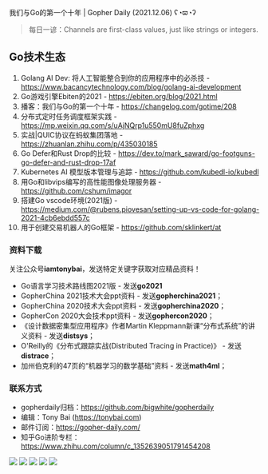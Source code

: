 我们与Go的第一个十年 | Gopher Daily (2021.12.06) ʕ◔ϖ◔ʔ

>每日一谚：Channels are first-class values, just like strings or integers.

## Go技术生态

1. Golang AI Dev: 将人工智能整合到你的应用程序中的必杀技 - https://www.bacancytechnology.com/blog/golang-ai-development
2. Go游戏引擎Ebiten的2021 - https://ebiten.org/blog/2021.html
3. 播客：我们与Go的第一个十年 - https://changelog.com/gotime/208
4. 分布式定时任务调度框架实践 - https://mp.weixin.qq.com/s/uAjNQrp1u550mU8fuZphxg
5. 实战|QUIC协议在蚂蚁集团落地 - https://zhuanlan.zhihu.com/p/435030185
6. Go Defer和Rust Drop的比较 - https://dev.to/mark_saward/go-footguns-go-defer-and-rust-drop-17af
7. Kubernetes AI 模型版本管理与追踪 - https://github.com/kubedl-io/kubedl
8. 用Go和libvips编写的高性能图像处理服务器 - https://github.com/cshum/imagor
9. 搭建Go vscode环境(2021版) - https://medium.com/@rubens.piovesan/setting-up-vs-code-for-golang-2021-4cb6ebdd557c
10. 用于创建交易机器人的Go框架 - https://github.com/sklinkert/at

### 资料下载

关注公众号**iamtonybai**，发送特定关键字获取对应精品资料！

* Go语言学习技术路线图2021版 - 发送**go2021**
* GopherChina 2021技术大会ppt资料 - 发送**gopherchina2021**；
* GopherChina 2020技术大会ppt资料 - 发送**gopherchina2020**；
* GopherCon 2020大会技术ppt资料 - 发送**gophercon2020**；
* 《设计数据密集型应用程序》作者Martin Kleppmann新课“分布式系统”的讲义资料 - 发送**distsys**；
* O'Reilly的《分布式跟踪实战(Distributed Tracing in Practice)》 - 发送**distrace**；
* 加州伯克利的47页的“机器学习的数学基础”资料 - 发送**math4ml**；

### 联系方式

* gopherdaily归档：https://github.com/bigwhite/gopherdaily
* 编辑：Tony Bai (https://tonybai.com)
* 邮件订阅：https://gopher-daily.com/
* 知乎Go进阶专栏：https://www.zhihu.com/column/c_1352639051791454208

![](https://mmbiz.qpic.cn/mmbiz_png/cH6WzfQ94mb54jsFJZ3Knmz8obUsf3PBShthmdSw5E01TcYmUReGkj0BWpxHak1HlnlzHvLmKax53YSGr7aNlA/0?wx_fmt=png)
![](https://mmbiz.qpic.cn/mmbiz_jpg/cH6WzfQ94mb54jsFJZ3Knmz8obUsf3PBDKyzaL44T9g1YiaYeujWa3QRrVC21SnO9h9qc2ia6ibyicc6LUdnD0ibymw/0?wx_fmt=jpeg)
![](https://mmbiz.qpic.cn/mmbiz_jpg/cH6WzfQ94mb54jsFJZ3Knmz8obUsf3PBVkLTWauQTKuwBfDjBzRvcPibRvN9xPCZyPDuz4oalon271El1nVHQNA/0?wx_fmt=jpeg)
![](https://mmbiz.qpic.cn/mmbiz_png/cH6WzfQ94mb54jsFJZ3Knmz8obUsf3PBIMyZScLjHJSVL4jnaGBSFYZNhRQEwdUoGsAISHfVKfCHhWPic8yY0Ow/0?wx_fmt=png)
![](https://mmbiz.qpic.cn/mmbiz_png/cH6WzfQ94mb54jsFJZ3Knmz8obUsf3PBrSoqeMvoWCticN2cpU64fJ0FYQdXJhP7ia7WRh8628uOAsQYeE2NibRRw/0?wx_fmt=png)

